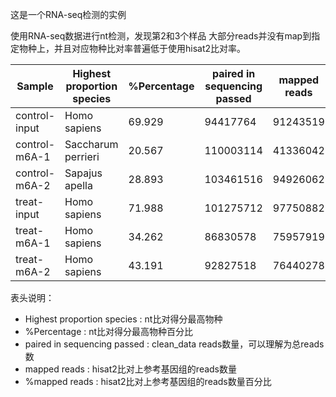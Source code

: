 这是一个RNA-seq检测的实例

使用RNA-seq数据进行nt检测，发现第2和3个样品 大部分reads并没有map到指定物种上，并且对应物种比对率普遍低于使用hisat2比对率。

| Sample        | Highest proportion species | %Percentage | paired in sequencing passed | mapped reads | %mapped reads |
|---------------|----------------------------|-------------|-----------------------------|--------------|---------------|
| control-input | Homo sapiens               | 69.929      | 94417764                    | 91243519     | 96.6381%      |
| control-m6A-1 | Saccharum perrieri         | 20.567      | 110003114                   | 41336042     | 37.5772%      |
| control-m6A-2 | Sapajus apella             | 28.893      | 103461516                   | 94926062     | 91.7501%      |
| treat-input   | Homo sapiens               | 71.988      | 101275712                   | 97750882     | 96.5196%      |
| treat-m6A-1   | Homo sapiens               | 34.262      | 86830578                    | 75957919     | 87.4783%      |
| treat-m6A-2   | Homo sapiens               | 43.191      | 92827518                    | 76440278     | 82.3466%      |

表头说明：
- Highest proportion species : nt比对得分最高物种
- %Percentage : nt比对得分最高物种百分比
- paired in sequencing passed : clean_data reads数量，可以理解为总reads数
- mapped reads : hisat2比对上参考基因组的reads数量
- %mapped reads : hisat2比对上参考基因组的reads数量百分比

